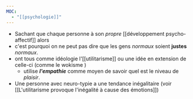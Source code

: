 ```yaml
---
MOC:
  - "[[psychologie]]"
---
```


- Sachant que chaque personne à son *propre* [[développement psycho-affectif]] alors
- c'est pourquoi on ne peut pas dire que les gens *normaux* soient **justes** *normaux*.
- ont tous comme idéologie l'[[utilitarisme]] ou une idée en extension de celle-ci (comme le wokisme )
	- utilise ***l'empathie*** comme moyen de savoir quel est le niveau de *plaisir*.
- Une personne avec neuro-typie a une tendance inégalitaire (voir [[L'utilitarisme provoque l'inégalité à cause des émotions]])
